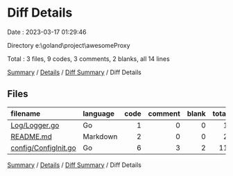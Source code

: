 # Diff Details

Date : 2023-03-17 01:29:46

Directory e:\\goland\\project\\awesomeProxy

Total : 3 files,  9 codes, 3 comments, 2 blanks, all 14 lines

[Summary](results.md) / [Details](details.md) / [Diff Summary](diff.md) / Diff Details

## Files
| filename | language | code | comment | blank | total |
| :--- | :--- | ---: | ---: | ---: | ---: |
| [Log/Logger.go](/Log/Logger.go) | Go | 1 | 0 | 0 | 1 |
| [README.md](/README.md) | Markdown | 2 | 0 | 0 | 2 |
| [config/ConfigInit.go](/config/ConfigInit.go) | Go | 6 | 3 | 2 | 11 |

[Summary](results.md) / [Details](details.md) / [Diff Summary](diff.md) / Diff Details